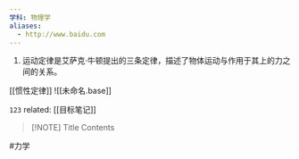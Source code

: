 ```yaml
---
学科: 物理学
aliases:
  - http://www.baidu.com
---
```

1.  运动定律是艾萨克·牛顿提出的三条定律，描述了物体运动与作用于其上的力之间的关系。


[[惯性定律]]
![[未命名.base]]


`123`
related: [[目标笔记]]




> [!NOTE] Title
> Contents



#力学 